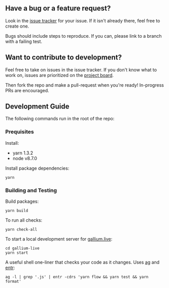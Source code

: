 ## Have a bug or a feature request?
Look in the [issue tracker](https://github.com/sleexyz/gallium/issues) for your issue. If it isn't already there, feel free to create one.

Bugs should include steps to reproduce. If you can, please link to a branch with a failing test.

## Want to contribute to development?
Feel free to take on issues in the issue tracker. If you don't know what to work on, issues are prioritized on the [project board](https://github.com/sleexyz/gallium/projects/1).

Then fork the repo and make a pull-request when you're ready! In-progress PRs are encouraged.

## Development Guide

The following commands run in the root of the repo:

### Prequisites
Install:
- yarn 1.3.2
- node v8.7.0

Install package dependencies:
```
yarn
```

### Building and Testing

Build packages:

```
yarn build
```


To run all checks:

```
yarn check-all
```


To start a local development server for [gallium.live](http://gallium.live):

```
cd gallium-live
yarn start
```

A useful shell one-liner that checks your code as it changes. Uses [ag](https://github.com/ggreer/the_silver_searcher) and [entr](http://entrproject.org/):

```
ag -l | grep '.js' | entr -cdrs 'yarn flow && yarn test && yarn format'
```


